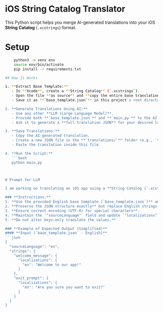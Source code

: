 # iOS String Catalog Translator

This Python script helps you merge AI-generated translations into your iOS **String Catalog** (`.xcstrings`) format.  

# Setup

```bash
    python3 -m venv env
    source env/bin/activate
    pip install -r requirements.txt

## How It Works  

1. **Extract Base Template:**  
   - In **Xcode**, create a **String Catalog** (`.xcstrings`).  
   - Open the file **as source** and **copy the entire base translation**.  
   - Save it as **`base_template.json`** in this project's root directory.  

2. **Generate Translations Using AI:**  
   - Use any other **LLM (Large Language Model)**.  
   - Provide both **`base_template.json`** and **`main.py`** to the AI.  
   - Ask it to generate a **full translation JSON** for your desired language.  

3. **Save Translations:**  
   - Copy the AI-generated translation.  
   - Create a new JSON file in the **`translations/`** folder (e.g., `tr.json` for Turkish).  
   - Paste the translation inside this file.  

4. **Run the Script:**  
   ```bash
   python main.py



# Prompt for LLM

I am working on translating an iOS app using a **String Catalog (`.xcstrings`)**. I have a base English translation in JSON format, and I need you to generate a full translation into my desired language.

### **Instructions:**
1. **Use the provided English base template (`base_template.json`)** and translate all the strings.
2. **Preserve the JSON structure exactly** but replace English strings with the translated text.
3. **Ensure correct encoding (UTF-8) for special characters**.
4. **Maintain the `"sourceLanguage"` field and update `"localizations"`** with the target language code.
5. **Do not alter keys—only translate the values.**

### **Example of Expected Output (Simplified)**
#### **Input (`base_template.json` - English)**
```json
{
  "sourceLanguage": "en",
  "strings": {
    "welcome_message": {
      "localizations": {
        "en": "Welcome to our app!"
      }
    },
    "exit_prompt": {
      "localizations": {
        "en": "Are you sure you want to exit?"
      }
    }
  }
}
